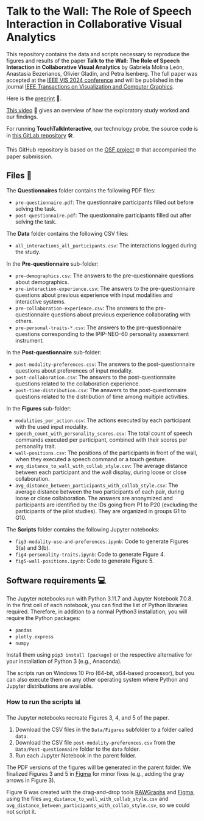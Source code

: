 # Talk to the Wall: The Role of Speech Interaction in Collaborative Visual Analytics

This repository contains the data and scripts necessary to reproduce the figures and results of the paper **Talk to the Wall: The Role of Speech Interaction in Collaborative Visual Analytics** by Gabriela Molina León, Anastasia Bezerianos, Olivier Gladin, and Petra Isenberg. The full paper was accepted at the [IEEE VIS 2024 conference](https://ieeevis.org/year/2024/welcome) and will be published in the journal [IEEE Transactions on Visualization and Computer Graphics](https://ieeexplore.ieee.org/xpl/RecentIssue.jsp?punumber=2945).

Here is the [preprint](https://doi.org/10.48550/arXiv.2408.03813) 📄. 

[This video](https://osf.io/8gpv2/files/osfstorage/66a2c40f0a0507907d80e38d) 🎥 gives an overview of how the exploratory study worked and our findings.

For running **TouchTalkInteractive**, our technology probe, the source code is in [this GitLab repository](https://gitlab.inria.fr/aviz/TouchTalkInteractive) 🛠️. 

This GitHub repository is based on the [OSF project](https://osf.io/8gpv2) 🌐 that accompanied the paper submission.

## Files 📁

The **Questionnaires** folder contains the following PDF files:
- `pre-questionnaire.pdf`: The questionnaire participants filled out before solving the task.
- `post-questionnaire.pdf`: The questionnaire participants filled out after solving the task.

The **Data** folder contains the following CSV files:
- `all_interactions_all_participants.csv`: The interactions logged during the study.

In the **Pre-questionnaire** sub-folder:
- `pre-demographics.csv`: The answers to the pre-questionnaire questions about demographics.
- `pre-interaction-experience.csv`: The answers to the pre-questionnaire questions about previous experience with input modalities and interactive systems.
- `pre-collaboration-experience.csv`: The answers to the pre-questionnaire questions about previous experience collaborating with others.
- `pre-personal-traits-*.csv`: The answers to the pre-questionnaire questions corresponding to the IPIP-NEO-60 personality assessment instrument.

In the **Post-questionnaire** sub-folder:
- `post-modality-preferences.csv`: The answers to the post-questionnaire questions about preferences of input modality.
- `post-collaboration.csv`: The answers to the post-questionnaire questions related to the collaboration experience.
- `post-time-distribution.csv`: The answers to the post-questionnaire questions related to the distribution of time among multiple activities.
  
In the **Figures** sub-folder:
- `modalities_per_action.csv`: The actions executed by each participant with the used input modality.
- `speech_count_with_personality_scores.csv`: The total count of speech commands executed per participant, combined with their scores per personality trait.
- `wall-positions.csv`: The positions of the participants in front of the wall, when they executed a speech command or a touch gesture.
- `avg_distance_to_wall_with_collab_style.csv`: The average distance between each participant and the wall display, during loose or close collaboration.
- `avg_distance_between_participants_with_collab_style.csv`: The average distance between the two participants of each pair, during loose or close collaboration.
The answers are anonymized and participants are identified by the IDs going from P1 to P20 (excluding the participants of the pilot studies). They are organized in groups G1 to G10.

The **Scripts** folder contains the following Jupyter notebooks:
- `fig3-modality-use-and-preferences.ipynb`: Code to generate Figures 3(a) and 3(b).
- `fig4-personality-traits.ipynb`: Code to generate Figure 4.
- `fig5-wall-positions.ipynb`: Code to generate Figure 5.

## Software requirements 💻
The Jupyter notebooks run with Python 3.11.7 and Jupyter Notebook 7.0.8. In the first cell of each notebook, you can find the list of Python libraries required. Therefore, in addition to a normal Python3 installation, you will require the Python packages:
- `pandas`
- `plotly.express`
- `numpy`

Install them using `pip3 install [package]` or the respective alternative for your installation of Python 3 (e.g., Anaconda). 

The scripts run on Windows 10 Pro (64-bit, x64-based processor), but you can also execute them on any other operating system where Python and Jupyter distributions are available.

### How to run the scripts 📊
The Jupyter notebooks recreate Figures 3, 4, and 5 of the paper.

1. Download the CSV files in the `Data/Figures` subfolder to a folder called `data`.
2. Download the CSV file `post-modality-preferences.csv` from the `Data/Post-questionnaire` folder to the `data` folder.
3. Run each Jupyter Notebook in the parent folder.

The PDF versions of the figures will be generated in the parent folder. We finalized Figures 3 and 5 in [Figma](https://www.figma.com/) for minor fixes (e.g., adding the gray arrows in Figure 3). 

Figure 6 was created with the drag-and-drop tools [RAWGraphs](https://www.rawgraphs.io/about) and [Figma](https://www.figma.com/), using the files `avg_distance_to_wall_with_collab_style.csv` and `avg_distance_between_participants_with_collab_style.csv`, so we could not script it.
